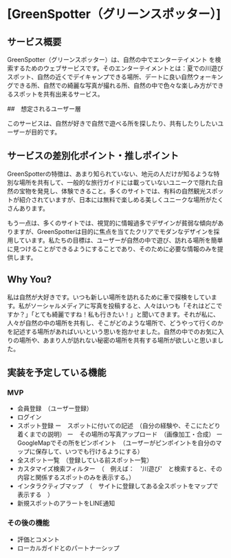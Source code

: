# [GreenSpotter（グリーンスポッター）]

## サービス概要

GreenSpotter（グリーンスポッター）は、自然の中でエンターテイメント
を検索するためのウェブサービスです。そのエンターテイメントとは：夏での川遊びスポット、自然の近くでデイキャンプできる場所、デートに良い自然ウォーキングできる所、自然での綺麗な写真が撮れる所、自然の中で色々な楽しみ方ができるスポットを共有出来るサービス。

##　想定されるユーザー層

このサービスは、自然が好きで自然で遊べる所を探したり、共有したりしたいユーザーが目的です。


## サービスの差別化ポイント・推しポイント

GreenSpotterの特徴は、あまり知られていない、地元の人だけが知るような特別な場所を共有して、一般的な旅行ガイドには載っていないユニークで隠れた自然の宝物を発見し、体験できること。多くのサイトでは、有料の自然観光スポットが紹介されていますが、日本には無料で楽しめる美しくユニークな場所がたくさんあります。

もう一点は、多くのサイトでは、視覚的に情報過多でデザインが貧弱な傾向がありますが、GreenSpotterは目的に焦点を当てたクリアでモダンなデザインを採用しています。私たちの目標は、ユーザーが自然の中で遊び、訪れる場所を簡単に見つけることができるようにすることであり、そのために必要な情報のみを提供します。

## Why You?

私は自然が大好きです。いつも新しい場所を訪れるために車で探検をしています。私がソーシャルメディアに写真を投稿すると、人々はいつも「それはどこですか？」「とても綺麗ですね！私も行きたい！」と聞いてきます。それが私に、人々が自然の中の場所を共有し、そこがどのような場所で、どうやって行くのかを記述する場所があればいいという思いを抱かせました。自然の中でのお気に入りの場所や、あまり人が訪れない秘密の場所を共有する場所が欲しいと思いました。

## 実装を予定している機能
### MVP
* 会員登録　（ユーザー登録）
* ログイン
* スポット登録
    ー　スポットに付いての記述　（自分の経験や、そこにたどり着くまでの説明）
    ー　その場所の写真アップロード　（画像加工・合成）
    ー　GoogleMapでその所をピンポイント　（ユーザーがピンポイントを自分のマップに保存して、いつでも行けるようにする）
* 全スポット一覧　（登録している前スポット一覧）
* カスタマイズ検索フィルター　（　例えば：　'川遊び'　と検索すると、その内容と関係するスポットのみを表示する。）
* インタラクティブマップ　（　サイトに登録してある全スポットをマップで表示する　）
* 新規スポットのアラートをLINE通知

### その後の機能
* 評価とコメント
* ローカルガイドとのパートナーシップ
